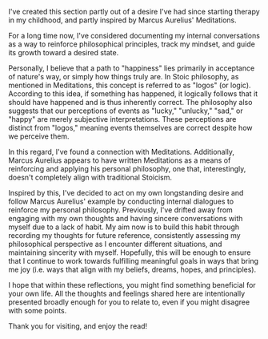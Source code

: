 I've created this section partly out of a desire I've had since starting therapy in my childhood, and partly inspired by Marcus Aurelius' Meditations.

For a long time now, I've considered documenting my internal conversations as a way to reinforce philosophical principles, track my mindset, and guide its growth toward a desired state.

Personally, I believe that a path to "happiness" lies primarily in acceptance of nature's way, or simply how things truly are. In Stoic philosophy, as mentioned in Meditations, this concept is referred to as "logos" (or logic). According to this idea, if something has happened, it logically follows that it should have happened and is thus inherently correct. The philosophy also suggests that our perceptions of events as "lucky," "unlucky," "sad," or "happy" are merely subjective interpretations. These perceptions are distinct from "logos," meaning events themselves are correct despite how we perceive them.

In this regard, I've found a connection with Meditations. Additionally, Marcus Aurelius appears to have written Meditations as a means of reinforcing and applying his personal philosophy, one that, interestingly, doesn't completely align with traditional Stoicism.

Inspired by this, I've decided to act on my own longstanding desire and follow Marcus Aurelius' example by conducting internal dialogues to reinforce my personal philosophy. Previously, I've drifted away from engaging with my own thoughts and having sincere conversations with myself due to a lack of habit. My aim now is to build this habit through recording my thoughts for future reference, consistently assessing my philosophical perspective as I encounter different situations, and maintaining sincerity with myself. Hopefully, this will be enough to ensure that I continue to work towards fulfilling meaningful goals in ways that bring me joy (i.e. ways that align with my beliefs, dreams, hopes, and principles).

I hope that within these reflections, you might find something beneficial for your own life. All the thoughts and feelings shared here are intentionally presented broadly enough for you to relate to, even if you might disagree with some points.

Thank you for visiting, and enjoy the read!
